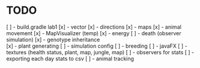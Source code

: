 # TODO
[ ] - build.gradle lab1
[x] - vector
[x] - directions
[x] - maps
[x] - animal movement
[x] - MapVisualizer (temp)
[x] - energy
[ ] - death (observer simulation)
[x] - genotype inheritance  
[x] - plant generating
[ ] - simulation config
[ ] - breeding
[ ] - javaFX
[ ] - textures (health status, plant, map, jungle, map)
[ ] - observers for stats
[ ] - exporting each day stats to csv
[ ] - animal tracking




